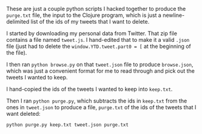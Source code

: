 These are just a couple python scripts I hacked together to produce the `purge.txt` file, the input to the Clojure program, which is just a newline-delimited list of the ids of my tweets that I want to delete.

I started by downloading my personal data from Twitter. That zip file contains a file named `tweet.js`. I hand-edited that to make it a valid `.json` file (just had to delete the `window.YTD.tweet.part0 = [` at the beginning of the file).

I then ran `python browse.py` on that `tweet.json` file to produce `browse.json`, which was just a convenient format for me to read through and pick out the tweets I wanted to keep.

I hand-copied the ids of the tweets I wanted to keep into `keep.txt`.

Then I ran `python purge.py`, which subtracts the ids in `keep.txt` from the ones in `tweet.json` to produce a file, `purge.txt` of the ids of the tweets that I want deleted:

    python purge.py keep.txt tweet.json purge.txt
